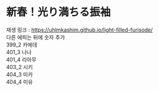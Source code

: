 # 新春！光り満ちる振袖
재생 링크 : https://uhlmkashim.github.io/light-filled-furisode/<br>
다른 에피는 뒤에 숫자 추가<br>
399_2 카에데<br>
401_3 나나<br>
401_4 리아무<br>
403_2 시키<br>
404_3 미카<br>
404_4 미유
